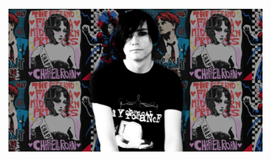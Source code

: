 ![banner](https://github.com/LilBamaBeets/LilBamaBeets.github.io/blob/main/design%20dot%20banner%202%20but%20for%20main%20site%20(1).png?raw=true)

